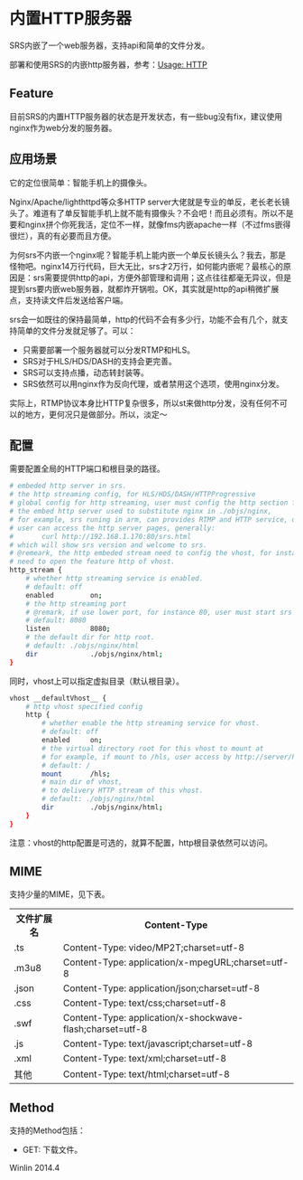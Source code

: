 # 内置HTTP服务器

SRS内嵌了一个web服务器，支持api和简单的文件分发。

部署和使用SRS的内嵌http服务器，参考：[Usage: HTTP](https://github.com/winlinvip/simple-rtmp-server/wiki/v1_SampleHTTP)

## Feature

目前SRS的内置HTTP服务器的状态是开发状态，有一些bug没有fix，建议使用nginx作为web分发的服务器。

## 应用场景

它的定位很简单：智能手机上的摄像头。

Nginx/Apache/lighthttpd等众多HTTP server大佬就是专业的单反，老长老长镜头了。难道有了单反智能手机上就不能有摄像头？不会吧！而且必须有。所以不是要和nginx拼个你死我活，定位不一样，就像fms内嵌apache一样（不过fms嵌得很烂），真的有必要而且方便。

为何srs不内嵌一个nginx呢？智能手机上能内嵌一个单反长镜头么？我去，那是怪物吧。nginx14万行代码，巨大无比，srs才2万行，如何能内嵌呢？最核心的原因是：srs需要提供http的api，方便外部管理和调用；这点往往都毫无异议，但是提到srs要内嵌web服务器，就都炸开锅啦。OK，其实就是http的api稍微扩展点，支持读文件后发送给客户端。

srs会一如既往的保持最简单，http的代码不会有多少行，功能不会有几个，就支持简单的文件分发就足够了。可以：
* 只需要部署一个服务器就可以分发RTMP和HLS。
* SRS对于HLS/HDS/DASH的支持会更完善。
* SRS可以支持点播，动态转封装等。
* SRS依然可以用nginx作为反向代理，或者禁用这个选项，使用nginx分发。

实际上，RTMP协议本身比HTTP复杂很多，所以st来做http分发，没有任何不可以的地方，更何况只是做部分。所以，淡定～

## 配置

需要配置全局的HTTP端口和根目录的路径。

```bash
# embeded http server in srs.
# the http streaming config, for HLS/HDS/DASH/HTTPProgressive
# global config for http streaming, user must config the http section for each vhost.
# the embed http server used to substitute nginx in ./objs/nginx,
# for example, srs runing in arm, can provides RTMP and HTTP service, only with srs installed.
# user can access the http server pages, generally:
#       curl http://192.168.1.170:80/srs.html
# which will show srs version and welcome to srs.
# @remeark, the http embeded stream need to config the vhost, for instance, the __defaultVhost__
# need to open the feature http of vhost.
http_stream {
    # whether http streaming service is enabled.
    # default: off
    enabled         on;
    # the http streaming port
    # @remark, if use lower port, for instance 80, user must start srs by root.
    # default: 8080
    listen          8080;
    # the default dir for http root.
    # default: ./objs/nginx/html
    dir             ./objs/nginx/html;
}
```

同时，vhost上可以指定虚拟目录（默认根目录）。

```bash
vhost __defaultVhost__ {
    # http vhost specified config
    http {
        # whether enable the http streaming service for vhost.
        # default: off
        enabled     on;
        # the virtual directory root for this vhost to mount at
        # for example, if mount to /hls, user access by http://server/hls
        # default: /
        mount       /hls;
        # main dir of vhost,
        # to delivery HTTP stream of this vhost.
        # default: ./objs/nginx/html
        dir         ./objs/nginx/html;
    }
}
```

注意：vhost的http配置是可选的，就算不配置，http根目录依然可以访问。

## MIME

支持少量的MIME，见下表。

<table>
<tr><th>文件扩展名</th><th>Content-Type</th></tr>
<tr><td>.ts</td><td>Content-Type: video/MP2T;charset=utf-8</td>
<tr><td>.m3u8</td><td>Content-Type: application/x-mpegURL;charset=utf-8</td>
<tr><td>.json</td><td>Content-Type: application/json;charset=utf-8</td>
<tr><td>.css</td><td>Content-Type: text/css;charset=utf-8</td>
<tr><td>.swf</td><td>Content-Type: application/x-shockwave-flash;charset=utf-8</td>
<tr><td>.js</td><td>Content-Type: text/javascript;charset=utf-8</td>
<tr><td>.xml</td><td>Content-Type: text/xml;charset=utf-8</td>
<tr><td>其他</td><td>Content-Type: text/html;charset=utf-8</td>
</table>

## Method

支持的Method包括：
* GET: 下载文件。

Winlin 2014.4